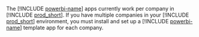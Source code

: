 The [!INCLUDE [powerbi-name](powerbi-name.md)] apps currently work per company in [!INCLUDE [prod_short](prod_short.md)]. If you have multiple companies in your [!INCLUDE [prod_short](prod_short.md)] environment, you must install and set up a [!INCLUDE [powerbi-name](powerbi-name.md)] template app for each company.
